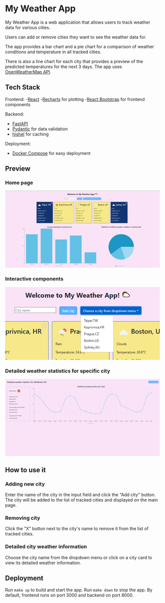 # My Weather App
My Weather App is a web application that allows users to track weather data for various cities.

Users can add or remove cities they want to see the weather data for.

The app provides a bar chart and a pie chart for a comparison of weather conditions and temperature in all tracked cities.

There is also a line chart for each city that provides a preview of the predicted temperatures for the next 3 days.
The app uses [OpenWeatherMap API](https://openweathermap.org/).

## Tech Stack
Frontend:
-[React](https://react.dev/)
-[Recharts](https://recharts.org/) for plotting
-[React Bootstrap](https://react-bootstrap.netlify.app/) for frontend components

Backend:
- [FastAPI](https://fastapi.tiangolo.com/)
- [Pydantic](https://docs.pydantic.dev/latest/) for data validation
- [hishel](https://hishel.com/) for caching

Deployment:
- [Docker Compose](https://docs.docker.com/compose/) for easy deployment

## Preview
### Home page
![Home page](/images/home_page.png "Home page")
### Interactive components
![Dropdown menu](/images/dropdown_menu.png "Dropdown menu")
### Detailed weather statistics for specific city
![Weather details page](/images/details.png "Weather details")

## How to use it
### Adding new city
Enter the name of the city in the input field and click the "Add city" button. The city will be added to the list of tracked cities and displayed on the main page.

### Removing city
Click the "X" button next to the city's name to remove it from the list of tracked cities.

### Detailed city weather information
Choose the city name from the dropdown menu or click on a city card to view its detailed weather information.

## Deployment
Run `make up` to build and start the app.
Run `make down` to stop the app.
By default, frontend runs on port 3000 and backend on port 8000.